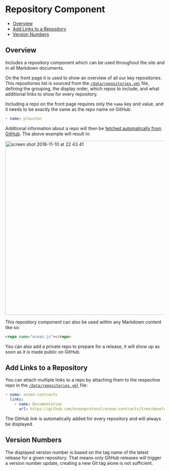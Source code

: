 # Repository Component

- [Overview](#overview)
- [Add Links to a Repository](#add-links-to-a-repository)
- [Version Numbers](#version-numbers)

## Overview

Includes a repository component which can be used throughout the site and in all Markdown documents.

On the front page it is used to show an overview of all our key repositories. This repositories list is sourced from the [`/data/repositories.yml`](../data/repositories.yml) file, defining the grouping, the display order, which repos to include, and what additional links to show for every repository.

Including a repo on the front page requires only the `name` key and value, and it needs to be exactly the same as the repo name on GitHub:

```yaml
- name: pleuston
```

Additional information about a repo will then be [fetched automatically from GitHub](github.md). The above example will result in:

<img width="547" alt="screen shot 2018-11-10 at 22 43 41" src="https://user-images.githubusercontent.com/90316/48306511-164fea00-e53a-11e8-97d6-c481ea087c7d.png">

This repository component can also be used within any Markdown content like so:

```html
<repo name="ocean.js"></repo>
```

You can also add a private repo to prepare for a release, it will show up as soon as it is made public on GitHub.

## Add Links to a Repository

You can attach multiple links to a repo by attaching them to the respective repo in the [`/data/repositories.yml`](../data/repositories.yml) file:

```yaml
- name: ocean-contracts
  links:
    - name: Documentation
      url: https://github.com/oceanprotocol/ocean-contracts/tree/develop/doc
```

The GitHub link is automatically added for every repository and will always be displayed.

## Version Numbers

The displayed version number is based on the tag name of the latest release for a given repository. That means only GitHub releases will trigger a version number update, creating a new Git tag alone is not sufficient.
